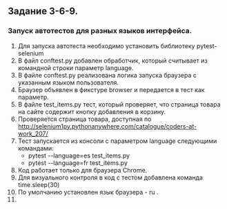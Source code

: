 ## Задание 3-6-9.
### Запуск автотестов для разных языков интерфейса.
 
1. Для запуска автотеста необходимо установить библиотеку pytest-selenium
2. В файл conftest.py добавлен обработчик, который считывает из командной строки параметр language.
3. В файле conftest.py реализована логика запуска браузера с указанным языком пользователя.
4. Браузер объявлен в фикстуре browser и передается в тест как параметр.
5. В файле test_items.py тест, который проверяет, что страница товара на сайте содержит кнопку добавления в корзину.
6. Проверяется страница товара, доступная по http://selenium1py.pythonanywhere.com/catalogue/coders-at-work_207/
7. Тест запускается из консоли с параметром language следующими командами:
   - pytest --language=es test_items.py
   - pytest --language=fr test_items.py
8. Код работает только для браузера Сhrome.
9. Для визуального контроля в код с тестом добавлена команда time.sleep(30)
10. По умолчанию установлен язык браузера  - ru .
11. 
